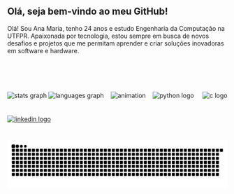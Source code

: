 <h2 align="left">Olá, seja bem-vindo ao meu GitHub!</h2>

Olá! Sou Ana Maria, tenho 24 anos e estudo Engenharia da Computação na UTFPR. Apaixonada por tecnologia, estou sempre em busca de novos desafios e projetos que me permitam aprender e criar soluções inovadoras em software e hardware.
<br>
<div class="linha" style="display: flex; justify-content: space-between; align-items: center; margin-top: 70px;">
  <div align="center">
    <img
      src="https://github-readme-stats.vercel.app/api?username=AnaMariaDV&hide_title=false&hide_rank=false&show_icons=true&include_all_commits=true&count_private=true&disable_animations=false&theme=dracula&locale=en&hide_border=false"
      height="150"
      alt="stats graph"
    />
    <img
      src="https://github-readme-stats.vercel.app/api/top-langs?username=AnaMariaDV&locale=en&hide_title=false&layout=compact&card_width=320&langs_count=5&theme=dracula&hide_border=false"
      height="150"
      alt="languages graph"
    />
  </div>

  <img
    align="center"
    height="150"
    src="https://i.pinimg.com/originals/1b/83/dc/1b83dce6c2a59c92d2dfdd14df85c377.gif"
    alt="animation"
  />

  <div align="left">
    <img
      src="https://cdn.jsdelivr.net/gh/devicons/devicon/icons/python/python-original.svg"
      height="30"
      alt="python logo"
    />
    <img width="12" />
    <img
      src="https://cdn.jsdelivr.net/gh/devicons/devicon/icons/c/c-original.svg"
      height="30"
      alt="c logo"
    />
  </div>
</div>

###

<div align="left">
  <a href="https://www.linkedin.com/in/anamariasilva2023/" target="_blank">
    <img src="https://img.shields.io/static/v1?message=LinkedIn&logo=linkedin&label=&color=0077B5&logoColor=white&labelColor=&style=for-the-badge" height="35" alt="linkedin logo"  />
  </a>
</div>

###

<br clear="both">

<img src="https://raw.githubusercontent.com/AnaMariaDV/AnaMariaDV/output/snake.svg" alt="Snake animation" />

###
